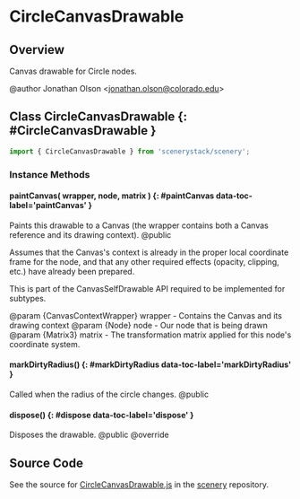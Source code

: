 # CircleCanvasDrawable

## Overview

Canvas drawable for Circle nodes.

@author Jonathan Olson &lt;jonathan.olson@colorado.edu&gt;

## Class CircleCanvasDrawable {: #CircleCanvasDrawable }


```js
import { CircleCanvasDrawable } from 'scenerystack/scenery';
```
### Instance Methods

#### paintCanvas( wrapper, node, matrix ) {: #paintCanvas data-toc-label='paintCanvas' }

Paints this drawable to a Canvas (the wrapper contains both a Canvas reference and its drawing context).
@public

Assumes that the Canvas's context is already in the proper local coordinate frame for the node, and that any
other required effects (opacity, clipping, etc.) have already been prepared.

This is part of the CanvasSelfDrawable API required to be implemented for subtypes.

@param {CanvasContextWrapper} wrapper - Contains the Canvas and its drawing context
@param {Node} node - Our node that is being drawn
@param {Matrix3} matrix - The transformation matrix applied for this node's coordinate system.

#### markDirtyRadius() {: #markDirtyRadius data-toc-label='markDirtyRadius' }

Called when the radius of the circle changes.
@public

#### dispose() {: #dispose data-toc-label='dispose' }

Disposes the drawable.
@public
@override



## Source Code

See the source for [CircleCanvasDrawable.js](https://github.com/phetsims/scenery/blob/main/js/display/drawables/CircleCanvasDrawable.js) in the [scenery](https://github.com/phetsims/scenery) repository.
